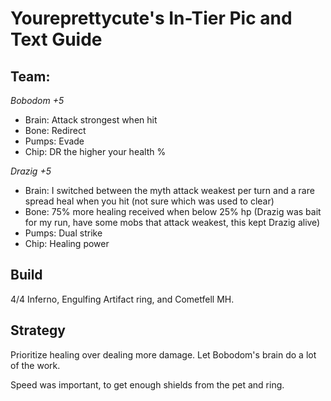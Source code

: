 # Youreprettycute's In-Tier Pic and Text Guide

## Team:

*Bobodom +5*

* Brain: Attack strongest when hit
* Bone: Redirect
* Pumps: Evade
* Chip: DR the higher your health %

*Drazig +5*
 
* Brain: I switched between the myth attack weakest per turn and a rare spread heal when you hit (not sure which was used to clear)
* Bone: 75% more healing received when below 25% hp (Drazig was bait for my run, have some mobs that attack weakest, this kept Drazig alive)
* Pumps: Dual strike
* Chip: Healing power

## Build

4/4 Inferno, Engulfing Artifact ring, and Cometfell MH.

## Strategy

Prioritize healing over dealing more damage. Let Bobodom's brain do a lot of the work.

Speed was important, to get enough shields from the pet and ring.
